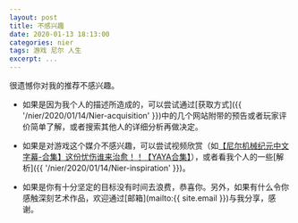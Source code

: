 ```yaml
---
layout: post
title: 不感兴趣
date: 2020-01-13 18:13:00
categories: nier
tags: 游戏 尼尔 人生
excerpt: ...
---
```


很遗憾你对我的推荐不感兴趣。

- 如果是因为我个人的描述所造成的，可以尝试通过[获取方式]({{ '/nier/2020/01/14/Nier-acquisition' }})中的几个网站附带的预告或者玩家评价简单了解，或者搜索其他人的详细分析再做决定。

- 如果是对游戏这个媒介不感兴趣，可以尝试视频欣赏（如[【尼尔机械纪元中文字幕-合集】这份忧伤谁来治愈！！【YAYA合集】](https://www.bilibili.com/video/BV1ax411y7W2?from=search&seid=3070335370305457214)），或者看我个人的一些[解析]({{ '/nier/2020/01/14/Nier-inspiration' }})。

- 如果是你有十分坚定的目标没有时间去浪费，恭喜你。另外，如果有什么令你感触深刻艺术作品，欢迎通过[邮箱](mailto:{{ site.email }})与我分享，感谢。